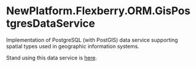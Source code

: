 # NewPlatform.Flexberry.ORM.GisPostgresDataService

Implementation of PostgreSQL (with PostGIS) data service supporting spatial types used in geographic information systems.

Stand using this data service is [here](https://github.com/Flexberry/ember-flexberry-gis).
